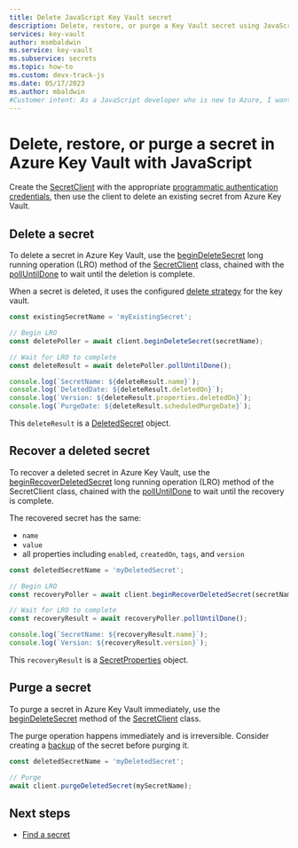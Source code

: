 ```yaml
---
title: Delete JavaScript Key Vault secret
description: Delete, restore, or purge a Key Vault secret using JavaScript.
services: key-vault
author: msmbaldwin
ms.service: key-vault
ms.subservice: secrets
ms.topic: how-to
ms.custom: devx-track-js
ms.date: 05/17/2023
ms.author: mbaldwin
#Customer intent: As a JavaScript developer who is new to Azure, I want to delete a secret from the Key Vault with the SDK.
---
```

# Delete, restore, or purge a secret in Azure Key Vault with JavaScript

Create the [SecretClient](/javascript/api/@azure/keyvault-secrets/secretclient) with the appropriate [programmatic authentication credentials](javascript-developer-guide-get-started.md#authorize-access-and-connect-to-key-vault), then use the client to delete an existing secret from Azure Key Vault.

## Delete a secret

To delete a secret in Azure Key Vault, use the [beginDeleteSecret](/javascript/api/@azure/keyvault-secrets/secretclient#@azure-keyvault-secrets-secretclient-begindeletesecret) long running operation (LRO) method of the [SecretClient](/javascript/api/@azure/keyvault-secrets/secretclient) class, chained with the [pollUntilDone](/javascript/api/@azure/keyvault-secrets/pollerlike#@azure-keyvault-secrets-pollerlike-polluntildone) to wait until the deletion is complete. 

When a secret is deleted, it uses the configured [delete strategy](../general/soft-delete-overview.md) for the key vault.

```javascript
const existingSecretName = 'myExistingSecret';

// Begin LRO
const deletePoller = await client.beginDeleteSecret(secretName);

// Wait for LRO to complete
const deleteResult = await deletePoller.pollUntilDone();

console.log(`SecretName: ${deleteResult.name}`);
console.log(`DeletedDate: ${deleteResult.deletedOn}`);
console.log(`Version: ${deleteResult.properties.deletedOn}`);
console.log(`PurgeDate: ${deleteResult.scheduledPurgeDate}`);
```

This `deleteResult` is a [DeletedSecret](/javascript/api/@azure/keyvault-secrets/deletedsecret) object. 

## Recover a deleted secret

To recover a deleted secret in Azure Key Vault, use the [beginRecoverDeletedSecret](/javascript/api/@azure/keyvault-secrets/secretclient#@azure-keyvault-secrets-secretclient-beginrecoverdeletedsecret) long running operation (LRO) method of the SecretClient class, chained with the [pollUntilDone](/javascript/api/@azure/keyvault-secrets/pollerlike#@azure-keyvault-secrets-pollerlike-polluntildone) to wait until the recovery is complete. 

The recovered secret has the same:

* `name`
* `value`
* all properties including `enabled`, `createdOn`, `tags`, and `version`

```javascript
const deletedSecretName = 'myDeletedSecret';

// Begin LRO
const recoveryPoller = await client.beginRecoverDeletedSecret(secretName);

// Wait for LRO to complete
const recoveryResult = await recoveryPoller.pollUntilDone();

console.log(`SecretName: ${recoveryResult.name}`);
console.log(`Version: ${recoveryResult.version}`);
```

This `recoveryResult` is a [SecretProperties](/javascript/api/@azure/keyvault-secrets/secretproperties) object. 

## Purge a secret

To purge a secret in Azure Key Vault immediately, use the [beginDeleteSecret](/javascript/api/@azure/keyvault-secrets/secretclient#@azure-keyvault-secrets-secretclient-begindeletesecret) method of the [SecretClient](/javascript/api/@azure/keyvault-secrets/secretclient) class. 

The purge operation happens immediately and is irreversible. Consider creating a [backup](javascript-developer-guide-backup-secrets.md) of the secret before purging it. 

```javascript
const deletedSecretName = 'myDeletedSecret';

// Purge
await client.purgeDeletedSecret(mySecretName);
```

## Next steps

* [Find a secret](javascript-developer-guide-find-secret.md)